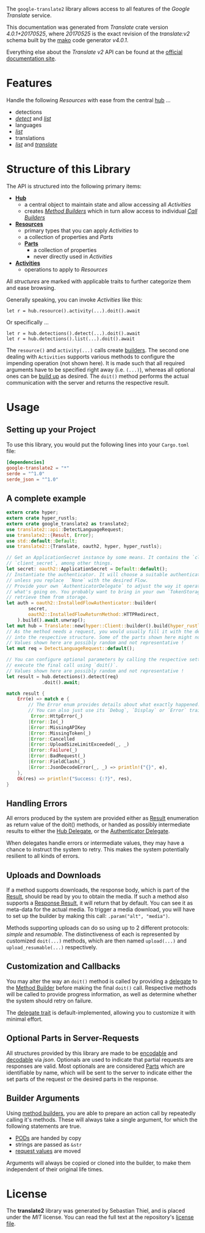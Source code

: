 <!---
DO NOT EDIT !
This file was generated automatically from 'src/generator/templates/api/README.md.mako'
DO NOT EDIT !
-->
The `google-translate2` library allows access to all features of the *Google Translate* service.

This documentation was generated from *Translate* crate version *4.0.1+20170525*, where *20170525* is the exact revision of the *translate:v2* schema built by the [mako](http://www.makotemplates.org/) code generator *v4.0.1*.

Everything else about the *Translate* *v2* API can be found at the
[official documentation site](https://code.google.com/apis/language/translate/v2/getting_started.html).
# Features

Handle the following *Resources* with ease from the central [hub](https://docs.rs/google-translate2/4.0.1+20170525/google_translate2/Translate) ... 

* detections
 * [*detect*](https://docs.rs/google-translate2/4.0.1+20170525/google_translate2/api::DetectionDetectCall) and [*list*](https://docs.rs/google-translate2/4.0.1+20170525/google_translate2/api::DetectionListCall)
* languages
 * [*list*](https://docs.rs/google-translate2/4.0.1+20170525/google_translate2/api::LanguageListCall)
* translations
 * [*list*](https://docs.rs/google-translate2/4.0.1+20170525/google_translate2/api::TranslationListCall) and [*translate*](https://docs.rs/google-translate2/4.0.1+20170525/google_translate2/api::TranslationTranslateCall)




# Structure of this Library

The API is structured into the following primary items:

* **[Hub](https://docs.rs/google-translate2/4.0.1+20170525/google_translate2/Translate)**
    * a central object to maintain state and allow accessing all *Activities*
    * creates [*Method Builders*](https://docs.rs/google-translate2/4.0.1+20170525/google_translate2/client::MethodsBuilder) which in turn
      allow access to individual [*Call Builders*](https://docs.rs/google-translate2/4.0.1+20170525/google_translate2/client::CallBuilder)
* **[Resources](https://docs.rs/google-translate2/4.0.1+20170525/google_translate2/client::Resource)**
    * primary types that you can apply *Activities* to
    * a collection of properties and *Parts*
    * **[Parts](https://docs.rs/google-translate2/4.0.1+20170525/google_translate2/client::Part)**
        * a collection of properties
        * never directly used in *Activities*
* **[Activities](https://docs.rs/google-translate2/4.0.1+20170525/google_translate2/client::CallBuilder)**
    * operations to apply to *Resources*

All *structures* are marked with applicable traits to further categorize them and ease browsing.

Generally speaking, you can invoke *Activities* like this:

```Rust,ignore
let r = hub.resource().activity(...).doit().await
```

Or specifically ...

```ignore
let r = hub.detections().detect(...).doit().await
let r = hub.detections().list(...).doit().await
```

The `resource()` and `activity(...)` calls create [builders][builder-pattern]. The second one dealing with `Activities` 
supports various methods to configure the impending operation (not shown here). It is made such that all required arguments have to be 
specified right away (i.e. `(...)`), whereas all optional ones can be [build up][builder-pattern] as desired.
The `doit()` method performs the actual communication with the server and returns the respective result.

# Usage

## Setting up your Project

To use this library, you would put the following lines into your `Cargo.toml` file:

```toml
[dependencies]
google-translate2 = "*"
serde = "^1.0"
serde_json = "^1.0"
```

## A complete example

```Rust
extern crate hyper;
extern crate hyper_rustls;
extern crate google_translate2 as translate2;
use translate2::api::DetectLanguageRequest;
use translate2::{Result, Error};
use std::default::Default;
use translate2::{Translate, oauth2, hyper, hyper_rustls};

// Get an ApplicationSecret instance by some means. It contains the `client_id` and 
// `client_secret`, among other things.
let secret: oauth2::ApplicationSecret = Default::default();
// Instantiate the authenticator. It will choose a suitable authentication flow for you, 
// unless you replace  `None` with the desired Flow.
// Provide your own `AuthenticatorDelegate` to adjust the way it operates and get feedback about 
// what's going on. You probably want to bring in your own `TokenStorage` to persist tokens and
// retrieve them from storage.
let auth = oauth2::InstalledFlowAuthenticator::builder(
        secret,
        oauth2::InstalledFlowReturnMethod::HTTPRedirect,
    ).build().await.unwrap();
let mut hub = Translate::new(hyper::Client::builder().build(hyper_rustls::HttpsConnectorBuilder::new().with_native_roots().https_or_http().enable_http1().enable_http2().build()), auth);
// As the method needs a request, you would usually fill it with the desired information
// into the respective structure. Some of the parts shown here might not be applicable !
// Values shown here are possibly random and not representative !
let mut req = DetectLanguageRequest::default();

// You can configure optional parameters by calling the respective setters at will, and
// execute the final call using `doit()`.
// Values shown here are possibly random and not representative !
let result = hub.detections().detect(req)
             .doit().await;

match result {
    Err(e) => match e {
        // The Error enum provides details about what exactly happened.
        // You can also just use its `Debug`, `Display` or `Error` traits
         Error::HttpError(_)
        |Error::Io(_)
        |Error::MissingAPIKey
        |Error::MissingToken(_)
        |Error::Cancelled
        |Error::UploadSizeLimitExceeded(_, _)
        |Error::Failure(_)
        |Error::BadRequest(_)
        |Error::FieldClash(_)
        |Error::JsonDecodeError(_, _) => println!("{}", e),
    },
    Ok(res) => println!("Success: {:?}", res),
}

```
## Handling Errors

All errors produced by the system are provided either as [Result](https://docs.rs/google-translate2/4.0.1+20170525/google_translate2/client::Result) enumeration as return value of
the doit() methods, or handed as possibly intermediate results to either the 
[Hub Delegate](https://docs.rs/google-translate2/4.0.1+20170525/google_translate2/client::Delegate), or the [Authenticator Delegate](https://docs.rs/yup-oauth2/*/yup_oauth2/trait.AuthenticatorDelegate.html).

When delegates handle errors or intermediate values, they may have a chance to instruct the system to retry. This 
makes the system potentially resilient to all kinds of errors.

## Uploads and Downloads
If a method supports downloads, the response body, which is part of the [Result](https://docs.rs/google-translate2/4.0.1+20170525/google_translate2/client::Result), should be
read by you to obtain the media.
If such a method also supports a [Response Result](https://docs.rs/google-translate2/4.0.1+20170525/google_translate2/client::ResponseResult), it will return that by default.
You can see it as meta-data for the actual media. To trigger a media download, you will have to set up the builder by making
this call: `.param("alt", "media")`.

Methods supporting uploads can do so using up to 2 different protocols: 
*simple* and *resumable*. The distinctiveness of each is represented by customized 
`doit(...)` methods, which are then named `upload(...)` and `upload_resumable(...)` respectively.

## Customization and Callbacks

You may alter the way an `doit()` method is called by providing a [delegate](https://docs.rs/google-translate2/4.0.1+20170525/google_translate2/client::Delegate) to the 
[Method Builder](https://docs.rs/google-translate2/4.0.1+20170525/google_translate2/client::CallBuilder) before making the final `doit()` call. 
Respective methods will be called to provide progress information, as well as determine whether the system should 
retry on failure.

The [delegate trait](https://docs.rs/google-translate2/4.0.1+20170525/google_translate2/client::Delegate) is default-implemented, allowing you to customize it with minimal effort.

## Optional Parts in Server-Requests

All structures provided by this library are made to be [encodable](https://docs.rs/google-translate2/4.0.1+20170525/google_translate2/client::RequestValue) and 
[decodable](https://docs.rs/google-translate2/4.0.1+20170525/google_translate2/client::ResponseResult) via *json*. Optionals are used to indicate that partial requests are responses 
are valid.
Most optionals are are considered [Parts](https://docs.rs/google-translate2/4.0.1+20170525/google_translate2/client::Part) which are identifiable by name, which will be sent to 
the server to indicate either the set parts of the request or the desired parts in the response.

## Builder Arguments

Using [method builders](https://docs.rs/google-translate2/4.0.1+20170525/google_translate2/client::CallBuilder), you are able to prepare an action call by repeatedly calling it's methods.
These will always take a single argument, for which the following statements are true.

* [PODs][wiki-pod] are handed by copy
* strings are passed as `&str`
* [request values](https://docs.rs/google-translate2/4.0.1+20170525/google_translate2/client::RequestValue) are moved

Arguments will always be copied or cloned into the builder, to make them independent of their original life times.

[wiki-pod]: http://en.wikipedia.org/wiki/Plain_old_data_structure
[builder-pattern]: http://en.wikipedia.org/wiki/Builder_pattern
[google-go-api]: https://github.com/google/google-api-go-client

# License
The **translate2** library was generated by Sebastian Thiel, and is placed 
under the *MIT* license.
You can read the full text at the repository's [license file][repo-license].

[repo-license]: https://github.com/Byron/google-apis-rsblob/main/LICENSE.md

